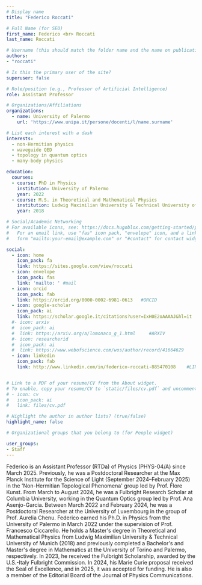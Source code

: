 ```yaml
---
# Display name
title: "Federico Roccati"

# Full Name (for SEO)
first_name: Federico <br> Roccati
last_name: Roccati

# Username (this should match the folder name and the name on publications)
authors:
- "roccati"

# Is this the primary user of the site?
superuser: false

# Role/position (e.g., Professor of Artificial Intelligence)
role: Assistant Professor 

# Organizations/Affiliations
organizations:
  - name: University of Palermo
    url: 'https://www.unipa.it/persone/docenti/l/name.surname'

# List each interest with a dash
interests:
  - non-Hermitian physics
  - waveguide QED
  - topology in quantum optics
  - many-body physics

education:
  courses:
  - course: PhD in Physics
    institution: University of Palermo
    year: 2022
  - course: M.S. in Theoretical and Mathematical Physics 
    institution: Ludwig Maximilian University & Technical University of Munich
    year: 2018

# Social/Academic Networking
# For available icons, see: https://docs.hugoblox.com/getting-started/page-builder/#icons
#   For an email link, use "fas" icon pack, "envelope" icon, and a link in the
#   form "mailto:your-email@example.com" or "#contact" for contact widget.

social:
  - icon: home
    icon_pack: fa
    link: https://sites.google.com/view/roccati
  - icon: envelope
    icon_pack: fas
    link: 'mailto: ' #mail
  - icon: orcid
    icon_pack: fab
    link: https://orcid.org/0000-0002-6981-0613   #ORCID
  - icon: google-scholar 
    icon_pack: ai
    link: https://scholar.google.it/citations?user=IxH0E2oAAAAJ&hl=it  #SCHOLAR
  #- icon: arxiv
  #  icon_pack: ai
  #  link: https://arxiv.org/a/lomonaco_g_1.html     #ARXIV
  #- icon: researcherid
  #  icon_pack: ai
  #  link: https://www.webofscience.com/wos/author/record/41664629     #WOS
  - icon: linkedin
    icon_pack: fab
    link: http://www.linkedin.com/in/federico-roccati-885470108    #LINKEDIN


# Link to a PDF of your resume/CV from the About widget.
# To enable, copy your resume/CV to `static/files/cv.pdf` and uncomment the lines below.
# - icon: cv
#   icon_pack: ai
#   link: files/cv.pdf

# Highlight the author in author lists? (true/false)
highlight_name: false

# Organizational groups that you belong to (for People widget)

user_groups:
- Staff
---
```

Federico is an Assistant Professor (RTDa) of Physics (PHYS-04/A) since March 2025. Previously, he was a Postdoctoral Researcher at the Max Planck Institute for the Science of Light (September 2024–February 2025) in the 'Non-Hermitian Topological Phenomena' group led by Prof. Flore Kunst. From March to August 2024, he was a Fulbright Research Scholar at Columbia University, working in the Quantum Optics group led by Prof. Ana Asenjo-Garcia. Between March 2022 and February 2024, he was a Postdoctoral Researcher at the University of Luxembourg in the group of Prof. Aurelia Chenu. Federico earned his Ph.D. in Physics from the University of Palermo in March 2022 under the supervision of Prof. Francesco Ciccarello. He holds a Master's degree in Theoretical and Mathematical Physics from Ludwig Maximilian University & Technical University of Munich (2018) and previously completed a Bachelor's and Master's degree in Mathematics at the University of Torino and Palermo, respectively. In 2023, he received the Fulbright Scholarship, awarded by the U.S.-Italy Fulbright Commission. In 2024, his Marie Curie proposal received the Seal of Excellence, and in 2025, it was accepted for funding. He is also a member of the Editorial Board of the Journal of Physics Communications.